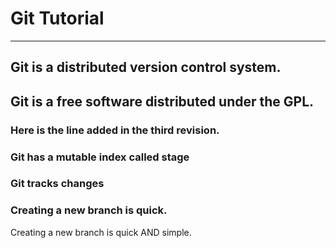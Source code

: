 # Git Tutorial 
---

## Git is a distributed version control system.


## Git is a free software distributed under the GPL.
### Here is the line added in the third revision. 
### Git has a mutable index called stage
### Git tracks changes
### Creating a new branch is quick.

Creating a new branch is quick AND simple.


